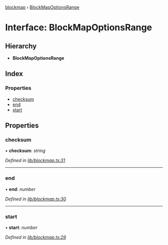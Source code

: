 [blockmap](../README.md) › [BlockMapOptionsRange](blockmapoptionsrange.md)

# Interface: BlockMapOptionsRange

## Hierarchy

* **BlockMapOptionsRange**

## Index

### Properties

* [checksum](blockmapoptionsrange.md#checksum)
* [end](blockmapoptionsrange.md#end)
* [start](blockmapoptionsrange.md#start)

## Properties

###  checksum

• **checksum**: *string*

*Defined in [lib/blockmap.ts:31](https://github.com/balena-io-modules/blockmap/blob/8429cdf/lib/blockmap.ts#L31)*

___

###  end

• **end**: *number*

*Defined in [lib/blockmap.ts:30](https://github.com/balena-io-modules/blockmap/blob/8429cdf/lib/blockmap.ts#L30)*

___

###  start

• **start**: *number*

*Defined in [lib/blockmap.ts:29](https://github.com/balena-io-modules/blockmap/blob/8429cdf/lib/blockmap.ts#L29)*
